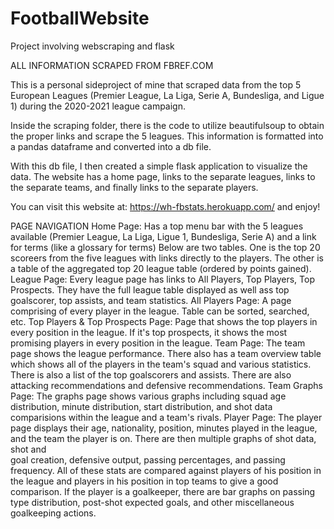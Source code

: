 # FootballWebsite
Project involving webscraping and flask

ALL INFORMATION SCRAPED FROM FBREF.COM

This is a personal sideproject of mine that scraped data from the top 5 European Leagues (Premier League, La Liga, Serie A, Bundesliga, and Ligue 1) 
during the 2020-2021 league campaign.

Inside the scraping folder, there is the code to utilize beautifulsoup to obtain the proper links and scrape the 5 leagues. This information is formatted into
a pandas dataframe and converted into a db file. 

With this db file, I then created a simple flask application to visualize the data. The website has a home page, links to the separate leagues, links
to the separate teams, and finally links to the separate players. 

You can visit this website at: https://wh-fbstats.herokuapp.com/ and enjoy!

PAGE NAVIGATION
Home Page: 
  Has a top menu bar with the 5 leagues available (Premier League, La Liga, Ligue 1, Bundesliga, Serie A) and a link for terms (like a glossary for terms)
  Below are two tables. One is the top 20 scoreers from the five leagues with links directly to the players. The other is a table of the aggregated top 20 league table (ordered by   points gained).
League Page:
  Every league page has links to All Players, Top Players, Top Prospects. They have the full league table displayed as well ass top goalscorer, top assists, and team statistics. 
All Players Page:
  A page comprising of every player in the league. Table can be sorted, searched, etc.
Top Players & Top Prospects Page:
  Page that shows the top players in every position in the league. If it's top prospects, it shows the most promising players in every position in the league.
Team Page:
  The team page shows the league performance. There also has a team overview table which shows all of the players in the team's squad and various statistics. There is also a list 
  of the top goalscorers and assists. There are also attacking recommendations and defensive recommendations.
Team Graphs Page:
  The graphs page shows various graphs including squad age distribution, minute distribution, start distribution, and shot data comparisions within the league and a team's rivals.
Player Page:
  The player page displays their age, nationality, position, minutes played in the league, and the team the player is on. There are then multiple graphs of shot data, shot and    
  goal creation, defensive output, passing percentages, and passing frequency. All of these stats are compared against players of his position in the league and players in his 
  position in top teams to give a good comparison. If the player is a goalkeeper, there are bar graphs on passing type distribution, post-shot expected goals, and other 
  miscellaneous goalkeeping actions.
  
